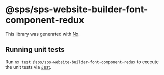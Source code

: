 # @sps/sps-website-builder-font-component-redux

This library was generated with [Nx](https://nx.dev).

## Running unit tests

Run `nx test @sps/sps-website-builder-font-component-redux` to execute the unit tests via [Jest](https://jestjs.io).

